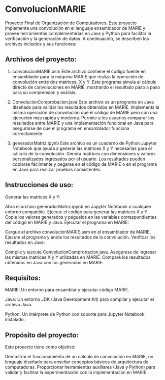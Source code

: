 # ConvolucionMARIE
Proyecto Final de Organización de Computadores. Este proyecto implementa una convolución en el lenguaje ensamblador de MARIE y provee herramientas complementarias en Java y Python para facilitar la verificación y la generación de datos. A continuación, se describen los archivos incluidos y sus funciones:


## Archivos del proyecto:

1. convolucionMARIE.asm
Este archivo contiene el código fuente en ensamblador para la máquina MARIE que realiza la operación de convolución entre dos matrices, X y Y. Este programa simula el cálculo directo de convoluciones en MARIE, mostrando el resultado paso a paso para su comprensión y análisis.

2. ConvolucionComprobacion.java
Este archivo es un programa en Java diseñado para validar los resultados obtenidos en MARIE. Implementa la misma operación de convolución que el código de MARIE pero con una ejecución más rápida y moderna.
Permite a los usuarios comparar los resultados entre MARIE y una implementación funcional en Java para asegurarse de que el programa en ensamblador funciona correctamente.

3. generadorMatriz.ipynb
Este archivo es un cuaderno de Python Jupyter Notebook que ayuda a generar las matrices X y Y necesarias para el cálculo de la convolución.
Genera matrices con dimensiones y valores personalizados ingresados por el usuario.
Los resultados pueden copiarse fácilmente y pegarse en el código de MARIE o en el programa en Java para realizar pruebas consistentes.


## Instrucciones de uso:

Generar las matrices X y Y:

Abra el archivo generadorMatriz.ipynb en Jupyter Notebook o cualquier entorno compatible.
Ejecute el código para generar las matrices X y Y.
Copie los valores generados y péguelos en las variables correspondientes del código en MARIE y Java.
Ejecutar el programa en MARIE:

Cargue el archivo convolucionMARIE.asm en el ensamblador de MARIE.
Ejecute el programa y anote los resultados de la convolución.
Verificar los resultados en Java:

Compile y ejecute ConvolucionComprobacion.java.
Asegúrese de ingresar las mismas matrices X y Y utilizadas en MARIE.
Compare los resultados obtenidos en Java con los generados en MARIE.


## Requisitos:

MARIE: Un entorno para ensamblar y ejecutar código MARIE.

Java: Un entorno JDK (Java Development Kit) para compilar y ejecutar el archivo Java.

Python: Un intérprete de Python con soporte para Jupyter Notebook instalado.


## Propósito del proyecto:

Este proyecto tiene como objetivo:

Demostrar el funcionamiento de un cálculo de convolución en MARIE, un lenguaje diseñado para enseñar conceptos básicos de arquitectura de computadoras.
Proporcionar herramientas auxiliares (Java y Python) para validar y facilitar la experimentación con la implementación en MARIE.
